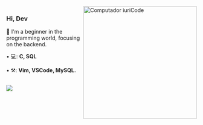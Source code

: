 <img src="https://i.pinimg.com/originals/ee/9d/de/ee9dde88ff4949f5984bf108bdeea0bc.gif" min-width="200px" max-width="200px" width="300px" align="right" alt="Computador iuriCode">

### Hi, Dev <img src="" width="3px">

<p align="left"> 
  🤯 I'm a beginner in the programming world, focusing on the backend.
</p>

<p align="left">
• 💻: <strong>C, SQL</strong>
</p>

<p align="left">
• ⚒: <strong>Vim, VSCode, MySQL.</strong>
 </p>
 <br />
<a href = "https://www.codewars.com/users/Diogo-ss"><img src="https://www.codewars.com/users/Diogo-ss/badges/micro" min-width="200px" max-width="200px"></a>
